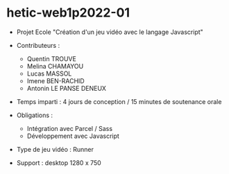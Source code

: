# hetic-web1p2022-01

- Projet Ecole
"Création d'un jeu vidéo avec le langage Javascript"

- Contributeurs :

  - Quentin TROUVE
  - Melina CHAMAYOU
  - Lucas MASSOL
  - Imene BEN-RACHID
  - Antonin LE PANSE DENEUX

- Temps imparti : 4 jours de conception
                  / 15 minutes de soutenance orale

- Obligations :

  - Intégration avec Parcel / Sass 
  - Développement avec Javascript

- Type de jeu vidéo : Runner

- Support : desktop 1280 x 750

